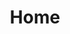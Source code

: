---
home: true
icon: home
title: Home
heroImage: /image.png
heroText: CoolBox
tagline: To make Schoolbox look good again.
actions:
  - text: Install
    link: /install
    type: primary

  - text: Docs
    link: /docs

features:
  - title: Reminders System
    icon: bell
    details: Set reminders for yourself, and get notified when they are due. Can be set for assessments, and can be received via Desktop or Discord.

  - title: Dark Mode
    icon: circle-half-stroke
    details: Fully functional dark mode across all pages of Schoolbox. Toggle between light & dark mode from settings.

  - title: Coloured Tiles
    icon: palette
    details: Brings back the vibrant tile gradients on the homepage. Features smooth animations with custom speeds, changed in settings.

  - title: Pretty Subjects
    icon: wand-magic-sparkles
    details: Subject names now look nice, for example 10Engi1B becomes Engineering. Works across all of Schoolbox.

  - title: Live Updating
    icon: sync
    details: (Unfinished) Your timetable, due work, and news sections will all update live.

  - title: Timers
    icon: clock
    details: Keep track of time with a live display of the time left in the current period or to your next.

  - title: Compact Homepage
    icon: minimize
    details: Improved and compacted the overall layout of the homepage, and removed unnecessary rarely used tiles.

  - title: Discord Server
    icon: fab fa-discord
    details: Suggest features, report bugs and find out about new updates on the official Discord server.
    link: https://discord.gg/a2JFDUZfDn

  - title: New Features Soon
    icon: plus
    details: More features are planned to be added in the future, including custom themes and quick notes.

---